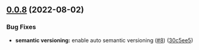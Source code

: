 ## [0.0.8](https://github.com/IBM/continuous-delivery-go-sdk/compare/v0.0.7...v0.0.8) (2022-08-02)


### Bug Fixes

* **semantic versioning:** enable auto semantic versioning ([#8](https://github.com/IBM/continuous-delivery-go-sdk/issues/8)) ([30c5ee5](https://github.com/IBM/continuous-delivery-go-sdk/commit/30c5ee58454ed56bd220a60bb239c92514869037))
